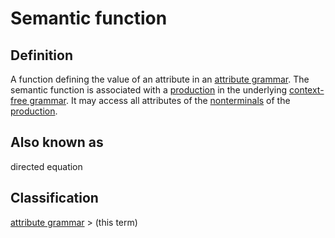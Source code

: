 # Semantic function

## Definition
A function defining the value of an attribute in an [attribute grammar](attribute_grammar.md).
The semantic function is associated with a [production](production_rule.md) in the underlying [context-free grammar](context-free_grammar.md).
It may access all attributes of the [nonterminals](nonterminal_symbol.md) of the [production](production_rule.md).

## Also known as
directed equation

## Classification
[attribute grammar](attribute_grammar.md) \> (this term)

